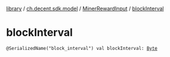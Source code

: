[library](../../index.md) / [ch.decent.sdk.model](../index.md) / [MinerRewardInput](index.md) / [blockInterval](./block-interval.md)

# blockInterval

`@SerializedName("block_interval") val blockInterval: `[`Byte`](https://kotlinlang.org/api/latest/jvm/stdlib/kotlin/-byte/index.html)